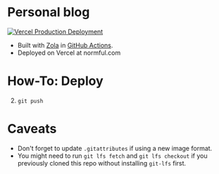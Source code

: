 # Personal blog

[![Vercel Production Deployment](https://github.com/normful/blog/actions/workflows/deploy-prod-to-vercel.yaml/badge.svg)](https://github.com/normful/blog/actions/workflows/deploy-prod-to-vercel.yaml)

- Built with [Zola](https://www.getzola.org) in [GitHub Actions](https://github.com/normful/blog/actions).
- Deployed on Vercel at normful.com

# How-To: Deploy

2. `git push`

# Caveats

- Don't forget to update `.gitattributes` if using a new image format.
- You might need to run `git lfs fetch` and `git lfs checkout` if you previously cloned this repo without installing `git-lfs` first.
